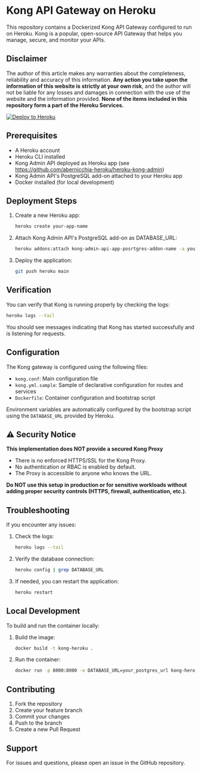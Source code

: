 # Kong API Gateway on Heroku

This repository contains a Dockerized Kong API Gateway configured to run on Heroku. Kong is a popular, open-source API Gateway that helps you manage, secure, and monitor your APIs.

## Disclaimer

The author of this article makes any warranties about the completeness, reliability and accuracy of this information. **Any action you take upon the information of this website is strictly at your own risk**, and the author will not be liable for any losses and damages in connection with the use of the website and the information provided. **None of the items included in this repository form a part of the Heroku Services.**

[![Deploy to Heroku](https://www.herokucdn.com/deploy/button.svg)](https://heroku.com/deploy)

## Prerequisites

- A Heroku account
- Heroku CLI installed
- Kong Admin API deployed as Heroku app (see https://github.com/abernicchia-heroku/heroku-kong-admin)
- Kong Admin API's PostgreSQL add-on attached to your Heroku app
- Docker installed (for local development)

## Deployment Steps

1. Create a new Heroku app:
   ```bash
   heroku create your-app-name
   ```

2. Attach Kong Admin API's PostgreSQL add-on as DATABASE_URL:
   ```bash
   heroku addons:attach kong-admin-api-app-posrtgres-addon-name -a your-app-name
   ```

3. Deploy the application:
   ```bash
   git push heroku main
   ```


## Verification

You can verify that Kong is running properly by checking the logs:

```bash
heroku logs --tail
```

You should see messages indicating that Kong has started successfully and is listening for requests.

## Configuration

The Kong gateway is configured using the following files:
- `kong.conf`: Main configuration file
- `kong.yml.sample`: Sample of declarative configuration for routes and services
- `Dockerfile`: Container configuration and bootstrap script

Environment variables are automatically configured by the bootstrap script using the `DATABASE_URL` provided by Heroku.

## ⚠️ Security Notice

**This implementation does NOT provide a secured Kong Proxy**

- There is no enforced HTTPS/SSL for the Kong Proxy.
- No authentication or RBAC is enabled by default.
- The Proxy is accessible to anyone who knows the URL.

**Do NOT use this setup in production or for sensitive workloads without adding proper security controls (HTTPS, firewall, authentication, etc.).**

## Troubleshooting

If you encounter any issues:

1. Check the logs:
   ```bash
   heroku logs --tail
   ```

2. Verify the database connection:
   ```bash
   heroku config | grep DATABASE_URL
   ```

3. If needed, you can restart the application:
   ```bash
   heroku restart
   ```

## Local Development

To build and run the container locally:

1. Build the image:
   ```bash
   docker build -t kong-heroku .
   ```

2. Run the container:
   ```bash
   docker run -p 8000:8000 -e DATABASE_URL=your_postgres_url kong-heroku
   ```

## Contributing

1. Fork the repository
2. Create your feature branch
3. Commit your changes
4. Push to the branch
5. Create a new Pull Request

## Support

For issues and questions, please open an issue in the GitHub repository.
